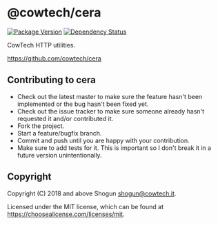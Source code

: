 # @cowtech/cera

[![Package Version](https://img.shields.io/npm/v/@cowtech/cera.svg)](https://npmjs.com/package/@cowtech/cera)
[![Dependency Status](https://img.shields.io/gemnasium/github.com/cowtech/cera.svg)](https://gemnasium.com/github.com/cowtech/cera)

CowTech HTTP utilities.

https://github.com/cowtech/cera

## Contributing to cera

- Check out the latest master to make sure the feature hasn't been implemented or the bug hasn't been fixed yet.
- Check out the issue tracker to make sure someone already hasn't requested it and/or contributed it.
- Fork the project.
- Start a feature/bugfix branch.
- Commit and push until you are happy with your contribution.
- Make sure to add tests for it. This is important so I don't break it in a future version unintentionally.

## Copyright

Copyright (C) 2018 and above Shogun <shogun@cowtech.it>.

Licensed under the MIT license, which can be found at https://choosealicense.com/licenses/mit.
